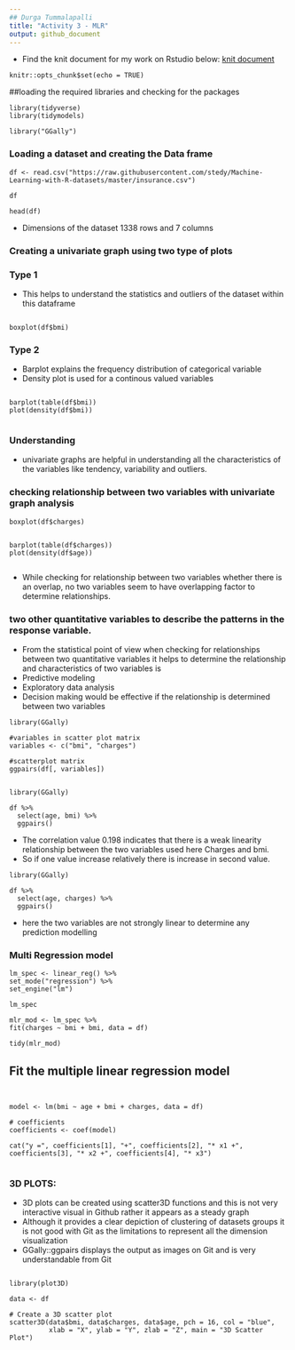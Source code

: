 ```yaml
---
## Durga Tummalapalli
title: "Activity 3 - MLR"
output: github_document
---
```

- Find the knit document for my work on Rstudio below:
[knit document](https://rstudio.gvsu.edu/s/1a9bab708b7b83241e6c5/file_show?path=%2Ftmp%2FRtmpVNPnXv%2Fpreview-11d3932893a3fd.html)

```{r setup, include=FALSE}
knitr::opts_chunk$set(echo = TRUE)
```

##loading the required libraries and checking for the packages

```{r}
library(tidyverse)
library(tidymodels)

library("GGally")

```

### Loading a dataset and creating the Data frame

```{r}
df <- read.csv("https://raw.githubusercontent.com/stedy/Machine-Learning-with-R-datasets/master/insurance.csv")

df

head(df)

```
- Dimensions of the dataset 1338 rows and 7 columns

### Creating a univariate graph using two type of plots
### Type 1

- This helps to understand the statistics and outliers of the dataset within this dataframe


```{r}

boxplot(df$bmi)

```
### Type 2
- Barplot explains the frequency distribution of categorical variable
- Density plot is used for a continous valued variables


```{r}

barplot(table(df$bmi))
plot(density(df$bmi))


```

### Understanding 
- univariate graphs are helpful in understanding all the characteristics of the variables like tendency, variability and outliers.

### checking relationship between two variables with univariate graph analysis


```{r}
boxplot(df$charges)
```



```{r}

barplot(table(df$charges))
plot(density(df$age))


```
- While checking for relationship between two variables whether there is an overlap, no two variables seem to have overlapping factor to determine relationships.

### two other quantitative variables to describe the patterns in the response variable.

- From the statistical point of view when checking for relationships between two quantitative variables it helps to determine the relationship and characteristics of two variables is
- Predictive modeling
- Exploratory data analysis
- Decision making would be effective if the relationship is determined between two variables

```{r}
library(GGally)

#variables in scatter plot matrix
variables <- c("bmi", "charges")

#scatterplot matrix
ggpairs(df[, variables])


```

```{r}
library(GGally)

df %>%
  select(age, bmi) %>%
  ggpairs()

```

- The correlation value 0.198 indicates that there is a weak linearity relationship between the two variables used here Charges and bmi.
- So if one value increase relatively there is increase in second value.

```{r}
library(GGally)

df %>%
  select(age, charges) %>%
  ggpairs()
```
- here the two variables are not strongly linear to determine any prediction modelling

### Multi Regression model


```{r}
lm_spec <- linear_reg() %>%
set_mode("regression") %>%
set_engine("lm")

lm_spec

mlr_mod <- lm_spec %>% 
fit(charges ~ bmi + bmi, data = df)

tidy(mlr_mod)
```

## Fit the multiple linear regression model

```{r}


model <- lm(bmi ~ age + bmi + charges, data = df)

# coefficients
coefficients <- coef(model)

cat("y =", coefficients[1], "+", coefficients[2], "* x1 +", coefficients[3], "* x2 +", coefficients[4], "* x3")


```
### 3D PLOTS:
- 3D plots can be created using scatter3D functions and this is not very interactive visual in Github rather it appears as a steady graph
- Although it provides a clear depiction of clustering of datasets groups it is not good with Git as the limitations to represent all the dimension visualization
-  GGally::ggpairs  displays the output as images on Git and is very understandable from Git

```{r}

library(plot3D)

data <- df

# Create a 3D scatter plot
scatter3D(data$bmi, data$charges, data$age, pch = 16, col = "blue",
          xlab = "X", ylab = "Y", zlab = "Z", main = "3D Scatter Plot")


```
